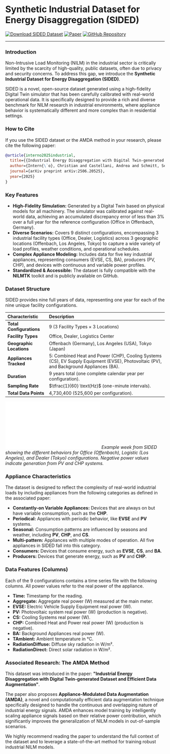 # Synthetic Industrial Dataset for Energy Disaggregation (SIDED)

[![Download SIDED Dataset](https://img.shields.io/badge/Download-Dataset-blue.svg)](https://figshare.com/s/f824da90af2d8318de6a)
[![Paper](https://img.shields.io/badge/arXiv-2506.20525-b31b1b.svg)](https://arxiv.org/abs/2506.20525)
[![GitHub Repository](https://img.shields.io/badge/GitHub-Repo-green.svg)](https://github.com/ChristianInterno/SIDED)

---

### Introduction
Non-Intrusive Load Monitoring (NILM) in the industrial sector is critically limited by the scarcity of high-quality, public datasets, often due to privacy and security concerns. To address this gap, we introduce the **Synthetic Industrial Dataset for Energy Disaggregation (SIDED)**.

SIDED is a novel, open-source dataset generated using a high-fidelity Digital Twin simulator that has been carefully calibrated with real-world operational data. It is specifically designed to provide a rich and diverse benchmark for NILM research in industrial environments, where appliance behavior is systematically different and more complex than in residential settings.

### How to Cite
If you use the SIDED dataset or the AMDA method in your research, please cite the following paper:

```bibtex
@article{interno2025industrial,
  title={{Industrial Energy Disaggregation with Digital Twin-generated Dataset and Efficient Data Augmentation}},
  author={Intern{\`o}, Christian and Castellani, Andrea and Schmitt, Sebastian and Stella, Fabio and Hammer, Barbara},
  journal={arXiv preprint arXiv:2506.20525},
  year={2025}
}
```

### Key Features
* **High-Fidelity Simulation:** Generated by a Digital Twin based on physical models for all machinery. The simulator was calibrated against real-world data, achieving an accumulated discrepancy error of less than 3% over a full year for the reference configuration (Office in Offenbach, Germany).
* **Diverse Scenarios:** Covers 9 distinct configurations, encompassing 3 industrial facility types (Office, Dealer, Logistics) across 3 geographic locations (Offenbach, Los Angeles, Tokyo) to capture a wide variety of load profiles, weather conditions, and operational schedules.
* **Complex Appliance Modeling:** Includes data for five key industrial appliances, representing consumers (EVSE, CS, BA), producers (PV, CHP), and devices with continuous and variable power profiles.
* **Standardized & Accessible:** The dataset is fully compatible with the **NILMTK** toolkit and is publicly available on GitHub.

### Dataset Structure

SIDED provides nine full years of data, representing one year for each of the nine unique facility configurations.

| Characteristic         | Description                                                                                                                           |
| :--------------------- | :------------------------------------------------------------------------------------------------------------------------------------ |
| **Total Configurations** | 9 (3 Facility Types × 3 Locations)                                                                                         |
| **Facility Types** | Office, Dealer, Logistics Center                                                                                           |
| **Geographic Locations**| Offenbach (Germany), Los Angeles (USA), Tokyo (Japan)                                                                          |
| **Appliances Tracked** | 5: Combined Heat and Power (CHP), Cooling Systems (CS), EV Supply Equipment (EVSE), Photovoltaic (PV), and Background Appliances (BA). |
| **Duration** | 9 years total (one complete calendar year per configuration).                                                                    |
| **Sampling Rate** | $\tfrac{1}{60} \text{Hz}$ (one-minute intervals).                                                                                 |
| **Total Data Points** | 4,730,400 (525,600 per configuration).                                                                                     |

![Example data from the SIDED dataset, showing various configurations and locations.](Img/plot_days.pdf)
*Example week from SIDED showing the different behaviors for Office (Offenbach), Logistic (Los Angeles), and Dealer (Tokyo) configurations. Negative power values indicate generation from PV and CHP systems.*

### Appliance Characteristics
The dataset is designed to reflect the complexity of real-world industrial loads by including appliances from the following categories as defined in the associated paper:

* **Constantly-on Variable Appliances:** Devices that are always on but have variable consumption, such as the **CHP**.
* **Periodical:** Appliances with periodic behavior, like **EVSE** and **PV** systems.
* **Seasonal:** Consumption patterns are influenced by seasons and weather, including **PV**, **CHP**, and **CS**.
* **Multi-pattern:** Appliances with multiple modes of operation. All five appliances in SIDED fall into this category.
* **Consumers:** Devices that consume energy, such as **EVSE**, **CS**, and **BA**.
* **Producers:** Devices that generate energy, such as **PV** and **CHP**.

### Data Features (Columns)
Each of the 9 configurations contains a time series file with the following columns. All power values refer to the real power of the appliance.

* **Time:** Timestamp for the reading.
* **Aggregate:** Aggregate real power (W) measured at the main meter.
* **EVSE:** Electric Vehicle Supply Equipment real power (W).
* **PV:** Photovoltaic system real power (W) (production is negative).
* **CS:** Cooling Systems real power (W).
* **CHP:** Combined Heat and Power real power (W) (production is negative).
* **BA:** Background Appliances real power (W).
* **TAmbient:** Ambient temperature in °C.
* **RadiationDiffuse:** Diffuse sky radiation in W/m².
* **RadiationDirect:** Direct solar radiation in W/m².

### Associated Research: The AMDA Method
This dataset was introduced in the paper: **"Industrial Energy Disaggregation with Digital Twin-generated Dataset and Efficient Data Augmentation"**.

The paper also proposes **Appliance-Modulated Data Augmentation (AMDA)**, a novel and computationally efficient data augmentation technique specifically designed to handle the continuous and overlapping nature of industrial energy signals. AMDA enhances model training by intelligently scaling appliance signals based on their relative power contribution, which significantly improves the generalization of NILM models in out-of-sample scenarios.

We highly recommend reading the paper to understand the full context of the dataset and to leverage a state-of-the-art method for training robust industrial NILM models.
